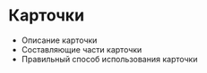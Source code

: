# Карточки
* Описание карточки
* Составляющие части карточки
* Правильный способ использования карточки